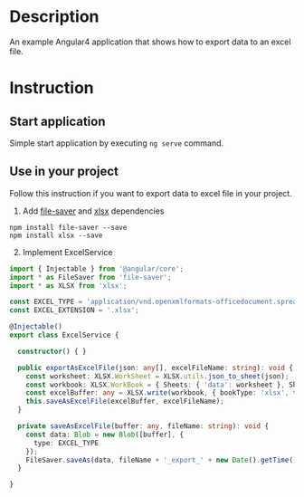 # Description

An example Angular4 application that shows how to export data to an excel file.

# Instruction

## Start application
Simple start application by executing `ng serve` command.

## Use in your project
Follow this instruction if you want to export data to excel file in your project.
1. Add [file-saver](https://www.npmjs.com/package/file-saver) and [xlsx](https://www.npmjs.com/package/xlsx) dependencies
```
npm install file-saver --save
npm install xlsx --save
```
2. Implement ExcelService

```typescript
import { Injectable } from '@angular/core';
import * as FileSaver from 'file-saver';
import * as XLSX from 'xlsx';

const EXCEL_TYPE = 'application/vnd.openxmlformats-officedocument.spreadsheetml.sheet;charset=UTF-8';
const EXCEL_EXTENSION = '.xlsx';

@Injectable()
export class ExcelService {

  constructor() { }

  public exportAsExcelFile(json: any[], excelFileName: string): void {
    const worksheet: XLSX.WorkSheet = XLSX.utils.json_to_sheet(json);
    const workbook: XLSX.WorkBook = { Sheets: { 'data': worksheet }, SheetNames: ['data'] };
    const excelBuffer: any = XLSX.write(workbook, { bookType: 'xlsx', type: 'buffer' });
    this.saveAsExcelFile(excelBuffer, excelFileName);
  }

  private saveAsExcelFile(buffer: any, fileName: string): void {
    const data: Blob = new Blob([buffer], {
      type: EXCEL_TYPE
    });
    FileSaver.saveAs(data, fileName + '_export_' + new Date().getTime() + EXCEL_EXTENSION);
  }

}
```